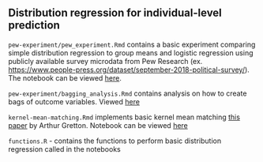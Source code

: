 ## Distribution regression for individual-level prediction

`pew-experiment/pew_experiment.Rmd` contains a basic experiment comparing simple distribution regression to group means and logistic regression using publicly available survey microdata from Pew Research (ex. https://www.people-press.org/dataset/september-2018-political-survey/).  The notebook can be viewed [here](https://vcbradley.github.io/bdr/pew-experiment/pew_experiment.html).

`pew-experiment/bagging_analysis.Rmd` contains analysis on how to create bags of outcome variables.  Viewed [here](https://vcbradley.github.io/bdr/pew-experiment/bagging_analysis.html)

`kernel-mean-matching.Rmd` implements basic kernel mean matching [this paper](http://www.cs.cmu.edu/~arthurg/papers/covariateShiftChapter.pdf) by Arthur Gretton.  Notebook can be viewed [here](https://vcbradley.github.io/bdr/kernel-mean-matching.html)

`functions.R` - contains the functions to perform basic distribution regression called in the notebooks


